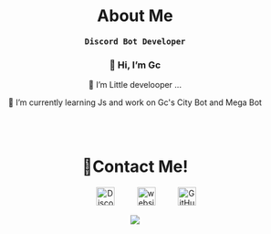    <h1 align="center">About Me</h1>
<p align="center"><h4 align="center"><samp>Discord Bot Developer</samp></h4></p>
   <h3 align="center">👋 Hi, I’m Gc </h3>
          <p align="center">   👀 I’m Little develooper ... </p>
 <p align="center">  🌱 I’m currently learning Js and work on Gc's City Bot and Mega Bot  </p>
<br><br>
<h1 align="center">🤝Contact Me!</h1>
<p align="center">
</a>&nbsp;&nbsp;&nbsp;&nbsp;&nbsp;&nbsp;&nbsp;&nbsp;&nbsp;
<a href="https://discord.com/users/982200327484882976" target="_blank"><img alt="Discord" title="Discord" height="32" width="32" src="https://raw.githubusercontent.com/peterthehan/peterthehan/master/assets/discord.svg"></a>&nbsp;&nbsp;&nbsp;&nbsp;&nbsp;&nbsp;&nbsp;&nbsp;&nbsp;
<a href="https://discord.gg/qqGFA3WrcB" target="_blank"><img alt="website" title="website" height="32" width="32" src="http://cdn.onlinewebfonts.com/svg/img_190618.png"></a>&nbsp;&nbsp;&nbsp;&nbsp;&nbsp;&nbsp;&nbsp;&nbsp;&nbsp;
<a href="https://github.com/Golden-Creeper"><img alt="GitHub" title="GitHub" height="32" width="32" src="https://raw.githubusercontent.com/peterthehan/peterthehan/master/assets/github.svg"></a>
</p>
<p align="center">
<img src="https://discord.c99.nl/widget/theme-1/982200327484882976.png" >
</p>
